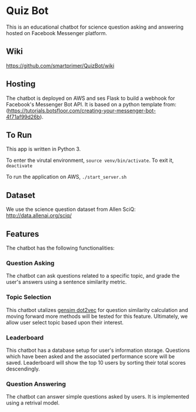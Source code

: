 # Quiz Bot 
This is an educational chatbot for science question asking and answering hosted on Facebook Messenger platform.

## Wiki

https://github.com/smartprimer/QuizBot/wiki

## Hosting
The chatbot is deployed on AWS and ses Flask to build a webhook for Facebook's Messenger Bot API.
It is based on a python template from: (https://tutorials.botsfloor.com/creating-your-messenger-bot-4f71af99d26b).

## To Run
This app is written in Python 3. 

To enter the virutal environment, `source venv/bin/activate`. To exit it, `deactivate`

To run the application on AWS, `./start_server.sh`

## Dataset
We use the science question dataset from Allen SciQ: http://data.allenai.org/sciq/

## Features
The chatbot has the following functionalities:

### Question Asking
The chatbot can ask questions related to a specific topic, and grade the user's answers using a sentence similarity metric.

### Topic Selection
This chatbot utalizes [gensim dot2vec](https://radimrehurek.com/gensim/models/doc2vec.html) for question similarity calculation and moving forward more methods will be tested for this feature. Ultimately, we allow user select topic based upon their interest. 

### Leaderboard
This chatbot has a database setup for user's information storage. Questions which have been asked and the associated performance score will be saved. Leaderboard will show the top 10 users by sorting their total scores descendingly.

### Question Answering
The chatbot can answer simple questions asked by users. It is implemented using a retrival model.
